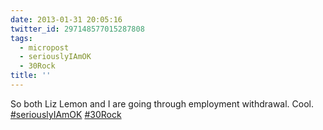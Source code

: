 ```yaml
---
date: 2013-01-31 20:05:16
twitter_id: 297148577015287808
tags:
  - micropost
  - seriouslyIAmOK
  - 30Rock
title: ''
---
```


So both Liz Lemon and I are going through employment withdrawal. Cool. [#seriouslyIAmOK](https://twitter.com/hashtag/seriouslyIAmOK) [#30Rock](https://twitter.com/hashtag/30Rock)
